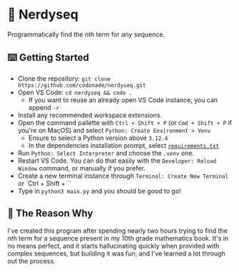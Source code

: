 # 🥸 Nerdyseq

Programmatically find the $nth$ term for *any* sequence.

## ⌨️ Getting Started

- Clone the repository: `git clone https://github.com/codonade/nerdyseq.git`
- Open VS Code: `cd nerdyseq && code .`
  - If you want to reuse an already open VS Code instance, you can append `-r`
- Install any recommended workspace extensions.
- Open the command pallette with `Ctrl + Shift + P` (or `Cmd + Shift + P` if you're
on MacOS) and select `Python: Create Environment > Venv`
  - Ensure to select a Python version above `3.12.4`
  - In the dependencies installation prompt, select [`requirements.txt`](requirements.txt)
- Run `Python: Select Interpreter` and choose the `.venv` one.
- Restart VS Code. You can do that easily with the `Developer: Reload Window` command,
or manually if you prefer.
- Create a new terminal instance through `Terminal: Create New Terminal` or
`Ctrl + Shift + \``
- Type in `python3 main.py` and you should be good to go!

## 🤔 The Reason Why

I've created this program after spending nearly two hours trying to find the $nth$
term for a sequence present in my 10th grade mathematics book. It's in no means
perfect, and it starts hallucinating quickly when provided with complex sequences,
but building it was fun, and I've learned a lot through out the process.
